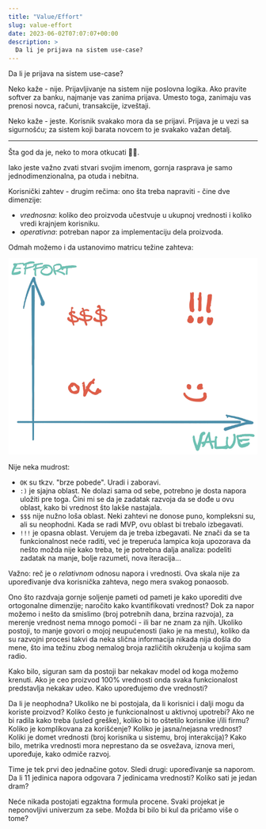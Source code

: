 ```yaml
---
title: "Value/Effort"
slug: value-effort
date: 2023-06-02T07:07:07+00:00
description: >
  Da li je prijava na sistem use-case?
---
```


Da li je prijava na sistem use-case?

Neko kaže - nije. Prijavljivanje na sistem nije poslovna logika. Ako pravite softver za banku, najmanje vas zanima prijava. Umesto toga, zanimaju vas prenosi novca, računi, transakcije, izveštaji.

Neko kaže - jeste. Korisnik svakako mora da se prijavi. Prijava je u vezi sa sigurnošću; za sistem koji barata novcem to je svakako važan detalj.

----

Šta god da je, neko to mora otkucati 🤷‍♀️.

Iako jeste važno zvati stvari svojim imenom, gornja rasprava je samo jednodimenzionalna, pa otuda i nebitna.

Korisnički zahtev - drugim rečima: ono šta treba napraviti - čine dve dimenzije:

- _vrednosna_: koliko deo proizvoda učestvuje u ukupnoj vrednosti i koliko vredi krajnjem korisniku.
- _operativna_: potreban napor za implementaciju dela proizvoda.

Odmah možemo i da ustanovimo matricu težine zahteva:

![](valeff.png)

Nije neka mudrost:

+ `OK` su tkzv. "brze pobede". Uradi i zaboravi.
+ `:)` je sjajna oblast. Ne dolazi sama od sebe, potrebno je dosta napora uložiti pre toga. Čini mi se da je zadatak razvoja da se dođe u ovu oblast, kako bi vrednost što lakše nastajala.
+ `$$$` nije nužno loša oblast. Neki zahtevi ne donose puno, kompleksni su, ali su neophodni. Kada se radi MVP, ovu oblast bi trebalo izbegavati.
+ `!!!` je opasna oblast. Verujem da je treba izbegavati. Ne znači da se ta funkcionalnost neće raditi, već je treperuća lampica koja upozorava da nešto možda nije kako treba, te je potrebna dalja analiza: podeliti zadatak na manje, bolje razumeti, nova iteracija...

Važno: reč je o _relativnom_ odnosu napora i vrednosti. Ova skala nije za upoređivanje dva korisnička zahteva, nego mera svakog ponaosob.

Ono što razdvaja gornje soljenje pameti od pameti je kako uporediti dve ortogonalne dimenzije; naročito kako kvantifikovati vrednost? Dok za napor možemo i nešto da smislimo (broj potrebnih dana, brzina razvoja), za merenje vrednost nema mnogo pomoći - ili bar ne znam za njih. Ukoliko postoji, to manje govori o mojoj neupućenosti (iako je na mestu), koliko da su razvojni procesi takvi da neka slična informacija nikada nija došla do mene, što ima težinu zbog nemalog broja različitih okruženja u kojima sam radio.

Kako bilo, siguran sam da postoji bar nekakav model od koga možemo krenuti. Ako je ceo proizvod 100% vrednosti onda svaka funkcionalost predstavlja nekakav udeo. Kako upoređujemo dve vrednosti?

Da li je neophodna? Ukoliko ne bi postojala, da li korisnici i dalji mogu da koriste proizvod? Koliko često je funkcionalnost u aktivnoj upotrebi? Ako ne bi radila kako treba (usled greške), koliko bi to oštetilo korisnike i/ili firmu? Koliko je komplikovana za korišćenje? Koliko je jasna/nejasna vrednost? Koliki je domet vrednosti (broj korisnika u sistemu, broj interakcija)? Kako bilo, metrika vrednosti mora neprestano da se osvežava, iznova meri, upoređuje, kako odmiče razvoj.

Time je tek prvi deo jednačine gotov. Sledi drugi: upoređivanje sa naporom. Da li 11 jedinica napora odgovara 7 jedinicama vrednosti? Koliko sati je jedan dram?

Neće nikada postojati egzaktna formula procene. Svaki projekat je neponovljivi univerzum za sebe. Možda bi bilo bi kul da pričamo više o tome?
